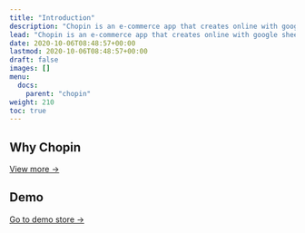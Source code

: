 ```yaml
---
title: "Introduction"
description: "Chopin is an e-commerce app that creates online with google sheets and gmail. The app is inspired after seeing many merchants collecting orders with google forms. With similar interfaces, we'd like to create a better experience for both the shoppers and the merchants without introducing unnecessary complexity."
lead: "Chopin is an e-commerce app that creates online with google sheets and gmail. The app is inspired after seeing many merchants collecting orders with google forms. With similar interfaces, we'd like to create a better experience for both the shoppers and the merchants without introducing unnecessary complexity."
date: 2020-10-06T08:48:57+00:00
lastmod: 2020-10-06T08:48:57+00:00
draft: false
images: []
menu:
  docs:
    parent: "chopin"
weight: 210
toc: true
---
```


## Why Chopin

[View more →](https://chopin.apiobuild.com/)

## Demo

[Go to demo store →](https://chopin.apiobuild.com/demo-store)


